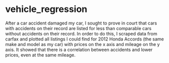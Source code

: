 # vehicle_regression
After a car accident damaged my car, I sought to prove in court that cars with accidents on their record are listed for less than comparable cars without accidents on their record. In order to do this, I scraped data from carfax and plotted all listings I could find for 2012 Honda Accords (the same make and model as my car) with prices on the x axis and mileage on the y axis. It showed that there is a correlation between accidents and lower prices, even at the same mileage.
